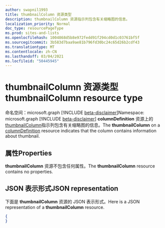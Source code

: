 ```yaml
---
author: swapnil1993
title: thumbnailColumn 资源类型
description: thumbnailColumn 资源指示列包含有关缩略图的信息。
localization_priority: Normal
doc_type: resourcePageType
ms.prod: sites-and-lists
ms.openlocfilehash: 1004868d5b8e972fedd91f294cd0d1c03761bf5f
ms.sourcegitcommit: 3b583d7baa9ae81b796fd30bc24c65d26b2cdf43
ms.translationtype: MT
ms.contentlocale: zh-CN
ms.lasthandoff: 03/04/2021
ms.locfileid: "50445945"
---
```

# <a name="thumbnailcolumn-resource-type"></a><span data-ttu-id="cc384-103">thumbnailColumn 资源类型</span><span class="sxs-lookup"><span data-stu-id="cc384-103">thumbnailColumn resource type</span></span>

<span data-ttu-id="cc384-104">命名空间：microsoft.graph [!INCLUDE [beta-disclaimer](../../includes/beta-disclaimer.md)]</span><span class="sxs-lookup"><span data-stu-id="cc384-104">Namespace: microsoft.graph [!INCLUDE [beta-disclaimer](../../includes/beta-disclaimer.md)]</span></span>
<span data-ttu-id="cc384-105">**columnDefinition** 资源上的 [thumbnailColumn](columnDefinition.md)指示列包含有关缩略图的信息。</span><span class="sxs-lookup"><span data-stu-id="cc384-105">The **thumbnailColumn** on a [columnDefinition](columnDefinition.md) resource indicates that the column contains information about thumbnail.</span></span>

## <a name="properties"></a><span data-ttu-id="cc384-106">属性</span><span class="sxs-lookup"><span data-stu-id="cc384-106">Properties</span></span>

<span data-ttu-id="cc384-107">**thumbnailColumn** 资源不包含任何属性。</span><span class="sxs-lookup"><span data-stu-id="cc384-107">The **thumbnailColumn** resource contains no properties.</span></span>

## <a name="json-representation"></a><span data-ttu-id="cc384-108">JSON 表示形式</span><span class="sxs-lookup"><span data-stu-id="cc384-108">JSON representation</span></span>

<span data-ttu-id="cc384-109">下面是 **thumbnailColumn** 资源的 JSON 表示形式。</span><span class="sxs-lookup"><span data-stu-id="cc384-109">Here is a JSON representation of a **thumbnailColumn** resource.</span></span>
<!-- { "blockType": "resource", "@odata.type": "microsoft.graph.thumbnailColumn" } -->

```json
{
}
```

